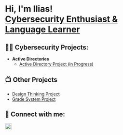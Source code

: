 <h1>Hi, I'm Ilias! <br/><a href="https://github.com/Worldline1">Cybersecurity Enthusiast & Language Learner</a>

<h2>🧑‍💻 Cybersecurity Projects:</h2>

- <b>Active Directories</b>
  - [Active Directory Project (in Progress)](https://github.com/Worldline1/Active-Directory-Project)

<h2>📺 Other Projects</h2>

- [Design Thinking Project](xh4G8iP9Qn)
- [Grade System Project](https://github.com/Worldline1/Gestion-de-Notes)

<h2> 🤳 Connect with me:</h2>

[<img align="left" alt="JoshMadakor | LinkedIn" width="22px" src="https://cdn.jsdelivr.net/npm/simple-icons@v3/icons/linkedin.svg" />][linkedin]

[linkedin]: https://www.linkedin.com/in/amranilias/

